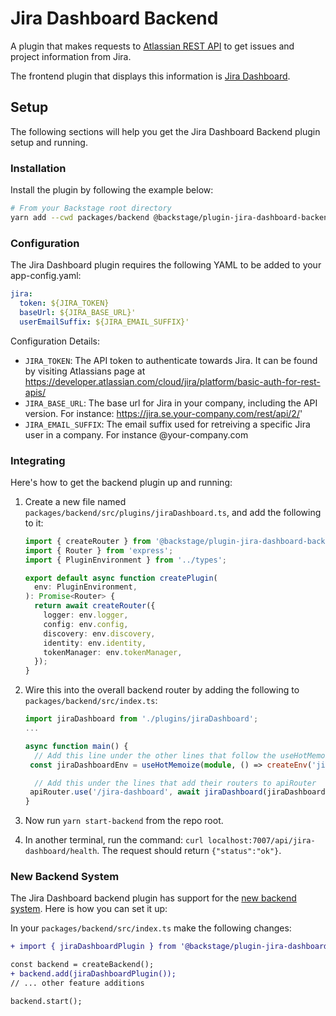 # Jira Dashboard Backend

A plugin that makes requests to [Atlassian REST API](https://developer.atlassian.com/server/jira/platform/rest-apis/) to get issues and project information from Jira.

The frontend plugin that displays this information is [Jira Dashboard](https://github.com/backstage/backstage/tree/master/plugins/jira-dashboard).

## Setup

The following sections will help you get the Jira Dashboard Backend plugin setup and running.

### Installation

Install the plugin by following the example below:

```bash
# From your Backstage root directory
yarn add --cwd packages/backend @backstage/plugin-jira-dashboard-backend
```

### Configuration

The Jira Dashboard plugin requires the following YAML to be added to your app-config.yaml:

```yaml
jira:
  token: ${JIRA_TOKEN}
  baseUrl: ${JIRA_BASE_URL}'
  userEmailSuffix: ${JIRA_EMAIL_SUFFIX}'
```

Configuration Details:

- `JIRA_TOKEN`: The API token to authenticate towards Jira. It can be found by visiting Atlassians page at https://developer.atlassian.com/cloud/jira/platform/basic-auth-for-rest-apis/
- `JIRA_BASE_URL`: The base url for Jira in your company, including the API version. For instance: https://jira.se.your-company.com/rest/api/2/'
- `JIRA_EMAIL_SUFFIX`: The email suffix used for retreiving a specific Jira user in a company. For instance @your-company.com

### Integrating

Here's how to get the backend plugin up and running:

1. Create a new file named `packages/backend/src/plugins/jiraDashboard.ts`, and add the following to it:

   ```ts
   import { createRouter } from '@backstage/plugin-jira-dashboard-backend';
   import { Router } from 'express';
   import { PluginEnvironment } from '../types';

   export default async function createPlugin(
     env: PluginEnvironment,
   ): Promise<Router> {
     return await createRouter({
       logger: env.logger,
       config: env.config,
       discovery: env.discovery,
       identity: env.identity,
       tokenManager: env.tokenManager,
     });
   }
   ```

2. Wire this into the overall backend router by adding the following to `packages/backend/src/index.ts`:

   ```ts
   import jiraDashboard from './plugins/jiraDashboard';
   ...

   async function main() {
     // Add this line under the other lines that follow the useHotMemoize pattern
    const jiraDashboardEnv = useHotMemoize(module, () => createEnv('jira-dashboard'),

     // Add this under the lines that add their routers to apiRouter
    apiRouter.use('/jira-dashboard', await jiraDashboard(jiraDashboardEnv));
   }
   ```

3. Now run `yarn start-backend` from the repo root.

4. In another terminal, run the command: `curl localhost:7007/api/jira-dashboard/health`. The request should return `{"status":"ok"}`.

### New Backend System

The Jira Dashboard backend plugin has support for the [new backend system](https://backstage.io/docs/backend-system/). Here is how you can set it up:

In your `packages/backend/src/index.ts` make the following changes:

```diff
+ import { jiraDashboardPlugin } from '@backstage/plugin-jira-dashboard-backend';

const backend = createBackend();
+ backend.add(jiraDashboardPlugin());
// ... other feature additions

backend.start();
```
